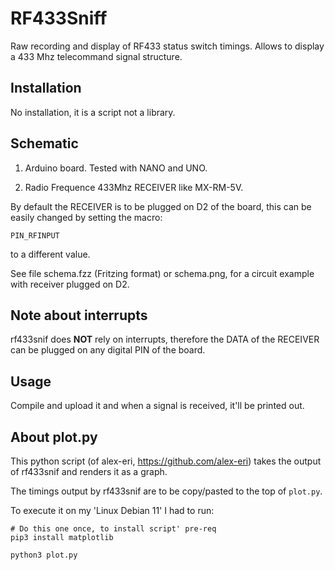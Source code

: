 RF433Sniff
==========

Raw recording and display of RF433 status switch timings.
Allows to display a 433 Mhz telecommand signal structure.


Installation
------------

No installation, it is a script not a library.


Schematic
---------

1. Arduino board. Tested with NANO and UNO.

2. Radio Frequence 433Mhz RECEIVER like MX-RM-5V.

By default the RECEIVER is to be plugged on D2 of the board, this can be easily
changed by setting the macro:

```
PIN_RFINPUT
```

to a different value.

See file schema.fzz (Fritzing format) or schema.png, for a circuit example with
receiver plugged on D2.


Note about interrupts
---------------------

rf433snif does **NOT** rely on interrupts, therefore the DATA of the RECEIVER
can be plugged on any digital PIN of the board.


Usage
-----

Compile and upload it and when a signal is received, it'll be printed out.


About plot.py
-------------

This python script (of alex-eri, https://github.com/alex-eri) takes the output
of rf433snif and renders it as a graph.

The timings output by rf433snif are to be copy/pasted to the top of `plot.py`.

To execute it on my 'Linux Debian 11' I had to run:

```shell
# Do this one once, to install script' pre-req
pip3 install matplotlib

python3 plot.py
```

